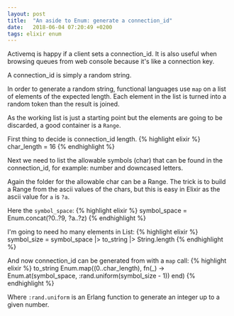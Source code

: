 ```yaml
---
layout: post
title:  "An aside to Enum: generate a connection_id"
date:   2018-06-04 07:20:49 +0200
tags: elixir enum
---
```

Activemq is happy if a client sets a connection_id. It is also useful when browsing queues from web console because it's like a connection key.

A connection_id is simply a random string.

In order to generate a random string, functional languages use `map` on a list of elements of the expected length. Each element in the list is turned into a random token than the result is joined.

As the working list is just a starting point but the elements are going to be discarded, a good container is a `Range`.

First thing to decide is connection_id length. 
{% highlight elixir %}
char_length = 16
{% endhighlight %}

Next we need to list the allowable symbols (char) that can be found in the connection_id, for example: number and downcased letters.

Again the folder for the allowable char can be a Range. The trick is to build a Range from the ascii values of the chars, but this is easy in Elixir as the ascii value for `a` is `?a`.

Here the `symbol_space`:
{% highlight elixir %}
symbol_space = Enum.concat(?0..?9, ?a..?z)
{% endhighlight %}

I'm going to need ho many elements in List:
{% highlight elixir %}
symbol_size = symbol_space |> to_string |> String.length
{% endhighlight %}

And now connection_id can be generated from with a `map` call:
{% highlight elixir %}
to_string Enum.map((0..char_length), fn(_) -> Enum.at(symbol_space, :rand.uniform(symbol_size - 1)) end)
{% endhighlight %}

Where `:rand.uniform` is an Erlang function to generate an integer up to a given number.
